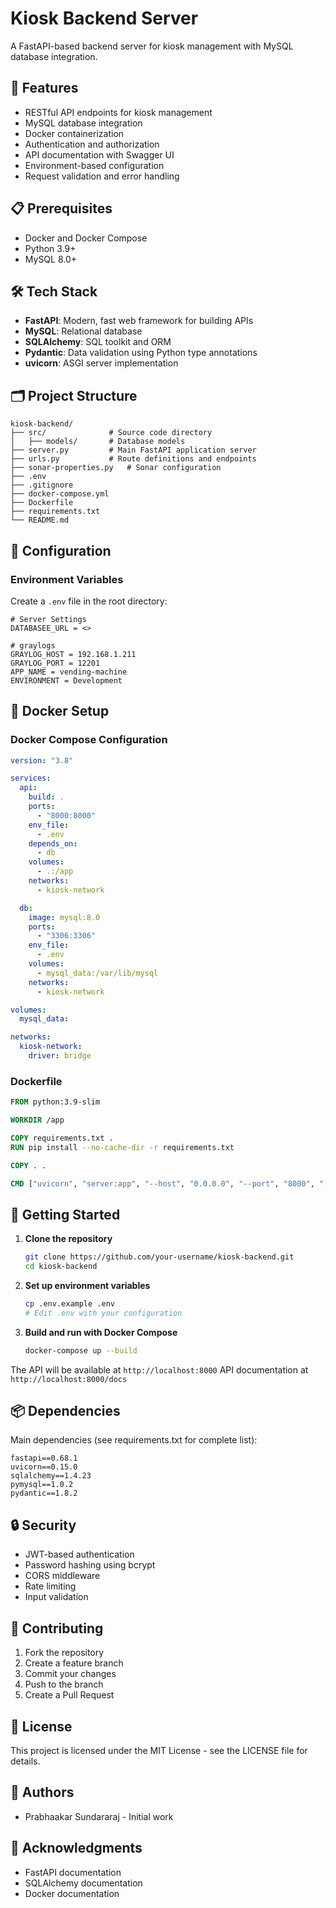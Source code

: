 # Kiosk Backend Server

A FastAPI-based backend server for kiosk management with MySQL database integration.

## 🚀 Features

- RESTful API endpoints for kiosk management
- MySQL database integration
- Docker containerization
- Authentication and authorization
- API documentation with Swagger UI
- Environment-based configuration
- Request validation and error handling

## 📋 Prerequisites

- Docker and Docker Compose
- Python 3.9+
- MySQL 8.0+

## 🛠️ Tech Stack

- **FastAPI**: Modern, fast web framework for building APIs
- **MySQL**: Relational database
- **SQLAlchemy**: SQL toolkit and ORM
- **Pydantic**: Data validation using Python type annotations
- **uvicorn**: ASGI server implementation

## 🗂️ Project Structure

```
kiosk-backend/
├── src/              # Source code directory
│   ├── models/       # Database models
├── server.py         # Main FastAPI application server
├── urls.py           # Route definitions and endpoints
├── sonar-properties.py   # Sonar configuration
├── .env
├── .gitignore
├── docker-compose.yml
├── Dockerfile
├── requirements.txt
└── README.md
```

## 🔧 Configuration

### Environment Variables

Create a `.env` file in the root directory:

```env
# Server Settings
DATABASEE_URL = <>

# graylogs
GRAYLOG_HOST = 192.168.1.211
GRAYLOG_PORT = 12201
APP_NAME = vending-machine
ENVIRONMENT = Development
```

## 🐳 Docker Setup

### Docker Compose Configuration

```yaml
version: "3.8"

services:
  api:
    build: .
    ports:
      - "8000:8000"
    env_file:
      - .env
    depends_on:
      - db
    volumes:
      - .:/app
    networks:
      - kiosk-network

  db:
    image: mysql:8.0
    ports:
      - "3306:3306"
    env_file:
      - .env
    volumes:
      - mysql_data:/var/lib/mysql
    networks:
      - kiosk-network

volumes:
  mysql_data:

networks:
  kiosk-network:
    driver: bridge
```

### Dockerfile

```dockerfile
FROM python:3.9-slim

WORKDIR /app

COPY requirements.txt .
RUN pip install --no-cache-dir -r requirements.txt

COPY . .

CMD ["uvicorn", "server:app", "--host", "0.0.0.0", "--port", "8000", "--reload"]
```

## 🚀 Getting Started

1. **Clone the repository**

   ```bash
   git clone https://github.com/your-username/kiosk-backend.git
   cd kiosk-backend
   ```

2. **Set up environment variables**

   ```bash
   cp .env.example .env
   # Edit .env with your configuration
   ```

3. **Build and run with Docker Compose**
   ```bash
   docker-compose up --build
   ```

The API will be available at `http://localhost:8000`
API documentation at `http://localhost:8000/docs`

## 📦 Dependencies

Main dependencies (see requirements.txt for complete list):

```
fastapi==0.68.1
uvicorn==0.15.0
sqlalchemy==1.4.23
pymysql==1.0.2
pydantic==1.8.2
```

## 🔒 Security

- JWT-based authentication
- Password hashing using bcrypt
- CORS middleware
- Rate limiting
- Input validation

## 🤝 Contributing

1. Fork the repository
2. Create a feature branch
3. Commit your changes
4. Push to the branch
5. Create a Pull Request

## 📄 License

This project is licensed under the MIT License - see the LICENSE file for details.

## 👥 Authors

- Prabhaakar Sundararaj - Initial work

## 🙏 Acknowledgments

- FastAPI documentation
- SQLAlchemy documentation
- Docker documentation
